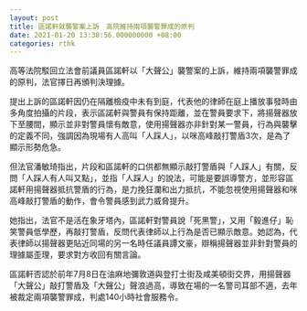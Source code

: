 ```yaml
---
layout: post
title: 區諾軒就襲警案上訴　高院維持兩項襲警罪成的原判
date: 2021-01-20 13:38:56.000000000 +08:00
categories: rthk
---
```


高等法院駁回立法會前議員區諾軒以「大聲公」襲警案的上訴，維持兩項襲警罪成的原判，法官擇日再頒判決理據。

提出上訴的區諾軒因仍在隔離檢疫中未有到庭，代表他的律師在庭上播放事發時由多角度拍攝的片段，表示區諾軒與警員有保持距離，並在警員要求下，將揚聲器放下至腰間，顯示並非對警員懷有敵意，使用揚聲器亦非針對某一警員，行為與襲擊的定義不同，強調因為現場有人高叫「人踩人」，以咪高峰敲打警盾3次，是為了顯示形勢危急。

但法官潘敏琦指出，片段和區諾軒的口供都無顯示敲打警盾與「人踩人」有關，反問「人踩人有人叫又點」，並指「人踩人」的說法，可能是要誤導警方，並形容區諾軒用揚聲器抵抗警盾的行為，是力挽狂瀾和出力抵抗，不能忽視使用揚聲器和咪高峰敲打警盾的動作，會令警員感到武力威脅提升。

她指出，法官不是活在象牙塔內，區諾軒對警員說「死黑警」，又用「毅進仔」恥笑警員低學歷，再敲打警盾，反問代表律師以上行為是否已顯示敵意。她認為，代表律師以揚聲器更貼近同場的另一名時任議員譚文豪，辯稱揚聲器並非針對警員的理據屬歪理，要求對方收回有關言論。

區諾軒否認於前年7月8日在油麻地彌敦道與登打士街及咸美頓街交界，用揚聲器「大聲公」敲打警盾及「大聲公」聲浪過高，導致在場的一名警司耳部不適，去年被裁定兩項襲警罪成，判處140小時社會服務令。
